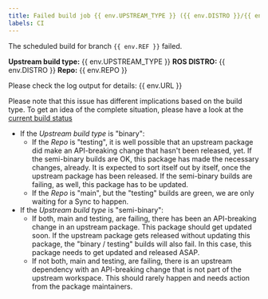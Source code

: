 ```yaml
---
title: Failed build job {{ env.UPSTREAM_TYPE }} ({{ env.DISTRO }}/{{ env.REPO }})
labels: CI
---
```

The scheduled build for branch `{{ env.REF }}` failed.

**Upstream build type:** {{ env.UPSTREAM_TYPE }}
**ROS DISTRO:** {{ env.DISTRO }}
**Repo:** {{ env.REPO }}

Please check the log output for details: {{ env.URL }}

Please note that this issue has different implications based on the build type. To get an idea of
the complete situation, please have a look at the [current build
status](https://github.com/UniversalRobots/Universal_Robots_ROS2_Driver/blob/main/ci_status.md)

- If the *Upstream build type* is "binary":
  - If the *Repo* is "testing", it is well possible that an upstream package did make an
    API-breaking change that hasn't been released, yet. If the semi-binary builds are OK, this
    package has made the necessary changes, already. It is expected to sort itself out by itself,
    once the upstream package has been released. If the semi-binary builds are failing, as well,
    this package has to be updated.
  - If the *Repo* is "main", but the "testing" builds are green, we are only waiting for a Sync
    to happen.
- If the *Upstream build type* is "semi-binary":
  - If both, main and testing, are failing, there has been an API-breaking change in an upstream
    package. This package should get updated soon. If the upstream package gets released without
    updating this package, the "binary / testing" builds will also fail. In this case, this package
    needs to get updated and released ASAP.
  - If not both, main and testing, are failing, there is an upstream dependency with an API-breaking
    change that is not part of the upstream workspace. This should rarely happen and needs action
    from the package maintainers.
